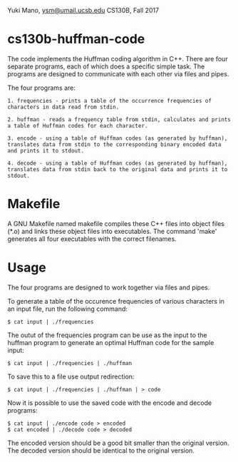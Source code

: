Yuki Mano, ysm@umail.ucsb.edu
CS130B, Fall 2017

# cs130b-huffman-code

The code implements the Huffman coding algorithm in C++. 
There are four separate programs, each of which does a specific simple task.
The programs are designed to communicate with each other via files and pipes.

The four programs are:

    1. frequencies - prints a table of the occurrence frequencies of characters in data read from stdin.

    2. huffman - reads a frequency table from stdin, calculates and prints a table of Huffman codes for each character. 

    3. encode - using a table of Huffman codes (as generated by huffman), translates data from stdin to the corresponding binary encoded data and prints it to stdout. 

    4. decode - using a table of Huffman codes (as generated by huffman), translates data from stdin back to the original data and prints it to stdout. 

# Makefile

A GNU Makefile named makefile compiles these C++ files into object files (*.o) and links these object files into executables. 
The command 'make' generates all four executables with the correct filenames. 

# Usage

The four programs are designed to work together via files and pipes.

To generate a table of the occurence frequencies of various characters in an input file, run the following command:
   
    $ cat input | ./frequencies

The outut of the frequencies program can be use as the input to the huffman program to generate an optimal Huffman code for the sample input:
    
    $ cat input | ./frequencies | ./huffman

To save this to a file use output redirection: 
    
    $ cat input | ./frequencies | ./huffman | > code

Now it is possible to use the saved code with the encode and decode programs:
    
    $ cat input | ./encode code > encoded
    $ cat encoded | ./decode code > decoded 

The encoded version should be a good bit smaller than the original version. 
The decoded version should be identical to the original version. 
